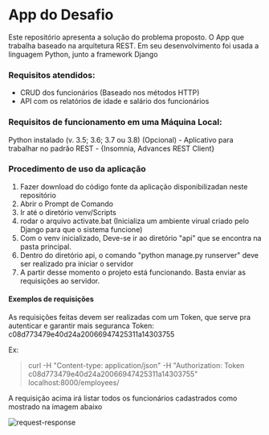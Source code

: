 # App do Desafio
Este repositório apresenta a solução do problema proposto.
O App que trabalha baseado na arquitetura REST.
Em seu desenvolvimento foi usada a linguagem Python, junto a framework Django



### Requisitos atendidos:
- CRUD dos funcionários (Baseado nos métodos HTTP)
- API com os relatórios de idade e salário dos funcionários


### Requisitos de funcionamento em uma Máquina Local:
Python instalado (v. 3.5; 3.6; 3.7 ou 3.8)
(Opcional) - Aplicativo para trabalhar no padrão REST - {Insomnia, Advances REST Client}


### Procedimento de uso da aplicação
1. Fazer download do código fonte da aplicação disponibilizadan neste repositório
2. Abrir o Prompt de Comando
3. Ir até o diretório venv/Scripts
4. rodar o arquivo activate.bat (Inicializa um ambiente virual criado pelo Django para que o sistema funcione)
5. Com o venv inicializado, Deve-se ir ao diretório "api" que se encontra na pasta principal.
7. Dentro do diretório api, o comando "python manage.py runserver" deve ser realizado pra iniciar o servidor
6. A partir desse momento o projeto está funcionando. Basta enviar as requisições ao servidor.

#### Exemplos de requisições
As requisições feitas devem ser realizadas com um Token, que serve pra autenticar e garantir mais seguranca
Token:  c08d773479e40d24a20066947425311a14303755

Ex:
> curl -H "Content-type: application/json" -H "Authorization: Token c08d773479e40d24a20066947425311a14303755" localhost:8000/employees/

A requisição acima irá listar todos os funcionários cadastrados como mostrado na imagem abaixo

![request-response](https://user-images.githubusercontent.com/64163998/84537555-02440f80-acbe-11ea-84c3-98cfb51f6687.png)






